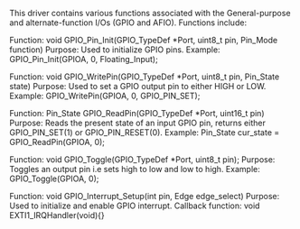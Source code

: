 This driver contains various functions associated with the General-purpose and alternate-function I/Os (GPIO and AFIO).
Functions include:

Function: void GPIO_Pin_Init(GPIO_TypeDef *Port, uint8_t pin, Pin_Mode function)
Purpose: Used to initialize GPIO pins.
Example: GPIO_Pin_Init(GPIOA, 0, Floating_Input);
  
Function: void GPIO_WritePin(GPIO_TypeDef *Port, uint8_t pin, Pin_State state)
Purpose: Used to set a GPIO output pin to either HIGH or LOW.
Example: GPIO_WritePin(GPIOA, 0, GPIO_PIN_SET);
  
Function: Pin_State GPIO_ReadPin(GPIO_TypeDef *Port, uint16_t pin)
Purpose: Reads the present state of an input GPIO pin, returns either GPIO_PIN_SET(1) or GPIO_PIN_RESET(0).
Example: Pin_State cur_state = GPIO_ReadPin(GPIOA, 0);

Function: void GPIO_Toggle(GPIO_TypeDef *Port, uint8_t pin);
Purpose: Toggles an output pin i.e sets high to low and low to high.
Example: GPIO_Toggle(GPIOA, 0);

Function: void GPIO_Interrupt_Setup(int pin, Edge edge_select)
Purpose: Used to initialize and enable GPIO interrupt.
Callback function: void EXTI1_IRQHandler(void){}



  
 
